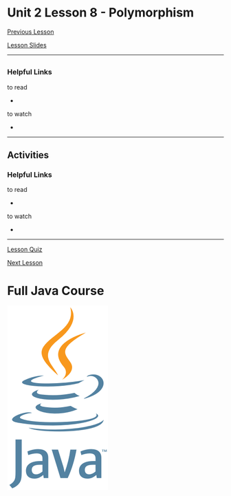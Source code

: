 # Unit 2 Lesson 8 - Polymorphism

[Previous Lesson]()

[Lesson Slides](https://docs.google.com/presentation/d/1TI5MGDuMSraaGRthVR243rN7EzIXlWSFc6dSRrn8bl0/edit?usp=sharing)

---
##

### Helpful Links

to read

- []()

to watch

- []()

---
## Activities

### Helpful Links

to read

- []()

to watch

- []()

---

[Lesson Quiz]()

[Next Lesson]()

# Full Java Course

<a href="https://github.com/Kevin-Lago/java_full_course">
	<img src="../../java_logo.png" />
</a>

